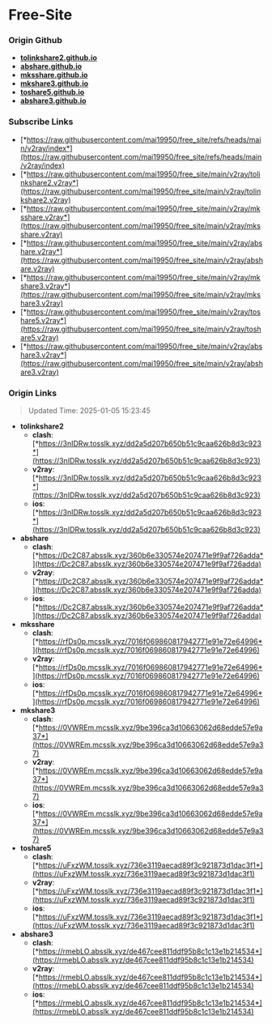 # Free-Site

### Origin Github

- [**tolinkshare2.github.io**](https://github.com/tolinkshare2/tolinkshare2.github.io)
- [**abshare.github.io**](https://github.com/abshare/abshare.github.io)
- [**mksshare.github.io**](https://github.com/mksshare/mksshare.github.io)
- [**mkshare3.github.io**](https://github.com/mkshare3/mkshare3.github.io)
- [**toshare5.github.io**](https://github.com/toshare5/toshare5.github.io)
- [**abshare3.github.io**](https://github.com/abshare3/abshare3.github.io)

### Subscribe Links

- [*https://raw.githubusercontent.com/mai19950/free_site/refs/heads/main/v2ray/index*](https://raw.githubusercontent.com/mai19950/free_site/refs/heads/main/v2ray/index)
- [*https://raw.githubusercontent.com/mai19950/free_site/main/v2ray/tolinkshare2.v2ray*](https://raw.githubusercontent.com/mai19950/free_site/main/v2ray/tolinkshare2.v2ray)
- [*https://raw.githubusercontent.com/mai19950/free_site/main/v2ray/mksshare.v2ray*](https://raw.githubusercontent.com/mai19950/free_site/main/v2ray/mksshare.v2ray)
- [*https://raw.githubusercontent.com/mai19950/free_site/main/v2ray/abshare.v2ray*](https://raw.githubusercontent.com/mai19950/free_site/main/v2ray/abshare.v2ray)
- [*https://raw.githubusercontent.com/mai19950/free_site/main/v2ray/mkshare3.v2ray*](https://raw.githubusercontent.com/mai19950/free_site/main/v2ray/mkshare3.v2ray)
- [*https://raw.githubusercontent.com/mai19950/free_site/main/v2ray/toshare5.v2ray*](https://raw.githubusercontent.com/mai19950/free_site/main/v2ray/toshare5.v2ray)
- [*https://raw.githubusercontent.com/mai19950/free_site/main/v2ray/abshare3.v2ray*](https://raw.githubusercontent.com/mai19950/free_site/main/v2ray/abshare3.v2ray)

### Origin Links

> Updated Time: 2025-01-05 15:23:45

- **tolinkshare2**
  - **clash**: [*https://3nIDRw.tosslk.xyz/dd2a5d207b650b51c9caa626b8d3c923*](https://3nIDRw.tosslk.xyz/dd2a5d207b650b51c9caa626b8d3c923)
  - **v2ray**: [*https://3nIDRw.tosslk.xyz/dd2a5d207b650b51c9caa626b8d3c923*](https://3nIDRw.tosslk.xyz/dd2a5d207b650b51c9caa626b8d3c923)
  - **ios**: [*https://3nIDRw.tosslk.xyz/dd2a5d207b650b51c9caa626b8d3c923*](https://3nIDRw.tosslk.xyz/dd2a5d207b650b51c9caa626b8d3c923)
- **abshare**
  - **clash**: [*https://Dc2C87.absslk.xyz/360b6e330574e207471e9f9af726adda*](https://Dc2C87.absslk.xyz/360b6e330574e207471e9f9af726adda)
  - **v2ray**: [*https://Dc2C87.absslk.xyz/360b6e330574e207471e9f9af726adda*](https://Dc2C87.absslk.xyz/360b6e330574e207471e9f9af726adda)
  - **ios**: [*https://Dc2C87.absslk.xyz/360b6e330574e207471e9f9af726adda*](https://Dc2C87.absslk.xyz/360b6e330574e207471e9f9af726adda)
- **mksshare**
  - **clash**: [*https://rfDs0p.mcsslk.xyz/7016f069860817942771e91e72e64996*](https://rfDs0p.mcsslk.xyz/7016f069860817942771e91e72e64996)
  - **v2ray**: [*https://rfDs0p.mcsslk.xyz/7016f069860817942771e91e72e64996*](https://rfDs0p.mcsslk.xyz/7016f069860817942771e91e72e64996)
  - **ios**: [*https://rfDs0p.mcsslk.xyz/7016f069860817942771e91e72e64996*](https://rfDs0p.mcsslk.xyz/7016f069860817942771e91e72e64996)
- **mkshare3**
  - **clash**: [*https://0VWREm.mcsslk.xyz/9be396ca3d10663062d68edde57e9a37*](https://0VWREm.mcsslk.xyz/9be396ca3d10663062d68edde57e9a37)
  - **v2ray**: [*https://0VWREm.mcsslk.xyz/9be396ca3d10663062d68edde57e9a37*](https://0VWREm.mcsslk.xyz/9be396ca3d10663062d68edde57e9a37)
  - **ios**: [*https://0VWREm.mcsslk.xyz/9be396ca3d10663062d68edde57e9a37*](https://0VWREm.mcsslk.xyz/9be396ca3d10663062d68edde57e9a37)
- **toshare5**
  - **clash**: [*https://uFxzWM.tosslk.xyz/736e3119aecad89f3c921873d1dac3f1*](https://uFxzWM.tosslk.xyz/736e3119aecad89f3c921873d1dac3f1)
  - **v2ray**: [*https://uFxzWM.tosslk.xyz/736e3119aecad89f3c921873d1dac3f1*](https://uFxzWM.tosslk.xyz/736e3119aecad89f3c921873d1dac3f1)
  - **ios**: [*https://uFxzWM.tosslk.xyz/736e3119aecad89f3c921873d1dac3f1*](https://uFxzWM.tosslk.xyz/736e3119aecad89f3c921873d1dac3f1)
- **abshare3**
  - **clash**: [*https://rmebLO.absslk.xyz/de467cee811ddf95b8c1c13e1b214534*](https://rmebLO.absslk.xyz/de467cee811ddf95b8c1c13e1b214534)
  - **v2ray**: [*https://rmebLO.absslk.xyz/de467cee811ddf95b8c1c13e1b214534*](https://rmebLO.absslk.xyz/de467cee811ddf95b8c1c13e1b214534)
  - **ios**: [*https://rmebLO.absslk.xyz/de467cee811ddf95b8c1c13e1b214534*](https://rmebLO.absslk.xyz/de467cee811ddf95b8c1c13e1b214534)
